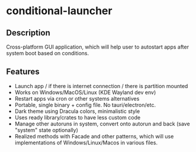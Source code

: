 # conditional-launcher

## Description

Cross-platform GUI application, which will help user to autostart apps after
system boot based on conditions.

## Features

- Launch app / if there is internet connection / there is partition mounted
- Works on Windows/MacOS/Linux (KDE Wayland dev env)
- Restart apps via cron or other systems alternatives
- Portable, single binary + config file. No tauri/electron/etc.
- Dark theme using Dracula colors, minimalistic style
- Uses ready library/crates to have less custom code
- Manage other autoruns in system, convert onto autorun and back (save "system"
  state optionally)
- Realized methods with Facade and other patterns, which will use
  implementations of Windows/Linux/Macos in various files.
